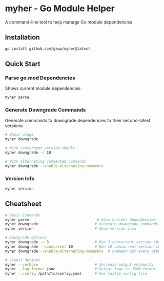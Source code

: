 # myher - Go Module Helper

A command-line tool to help manage Go module dependencies.

## Installation

```bash
go install github.com/gkwa/myher@latest
```

## Quick Start

### Parse go.mod Dependencies
Shows current module dependencies:
```bash
myher parse
```

### Generate Downgrade Commands
Generate commands to downgrade dependencies to their second-latest versions:
```bash
# Basic usage
myher downgrade

# With concurrent version checks
myher downgrade -c 10

# With alternating commented commands
myher downgrade --enable-alternating-comments
```

### Version Info
```bash
myher version
```

## Cheatsheet

```bash
# Basic Commands
myher parse                               # Show current dependencies
myher downgrade                          # Generate downgrade commands
myher version                            # Show version info

# Downgrade Options
myher downgrade -c 3                     # Run 3 concurrent version checks
myher downgrade --concurrent 10          # Run 10 concurrent version checks
myher downgrade --enable-alternating-comments  # Comment out every other command

# Global Options
myher --verbose                          # Increase output verbosity
myher --log-format json                  # Output logs in JSON format
myher --config /path/to/config.yaml      # Use custom config file
```